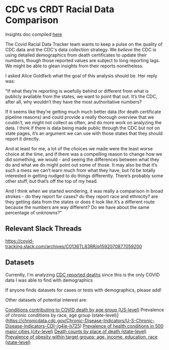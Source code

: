 # CDC vs CRDT Racial Data Comparison

Insights doc compiled [here](https://docs.google.com/document/d/1wFatuW4fUDCJqGub1cb8CD6o72LL7Ct77348Feg8h7w/edit?usp=sharing)

The Covid Racial Data Tracker team wants to keep a pulse on the quality of CDC data and the CDC's data collection strategy. We *believe* the CDC is using detailed demographics from death certificates to update their numbers, though those reported values are subject to long reporting lags. We might be able to glean insights from their reports nonetheless.

I asked Alice Goldfarb what the goal of this analysis should be. Her reply was:

"If what they’re reporting is woefully behind or different from what is publicly available from the states, we want to point that out. It’s the CDC, after all, why wouldn’t they have the most authoritative numbers?

If it seems like they’re getting much much better data (for death certificate pipeline reasons) and could provide a really thorough overview that we couldn’t, we might not collect as often, and do more work on analyzing the data. I think if there is data being made public through the CDC but not on state pages, it’s an argument we can use with those states that they should report it  directly.

And at least for me, a lot of the choices we made were the least worse choice at the time, and if there was a compelling reason to change how we did something, we would - and seeing the differences between what they do and what we do might point out some of those. It may also be that it’s such a mess we can’t learn much from what they have, but I’d be totally interested in getting nudged to do things differently.
There’s probably some other stuff, but that’s off the top of my head.

And I think when we started wondering, it was really a comparison in broad strokes - do they report for cases? do they report race and ethnicity? are they getting data from the states or does it look like it’s a different route because the numbers are way different? Do we have about the same percentage of unknowns?"


## Relevant Slack Threads

https://covid-tracking.slack.com/archives/C0136TL83RR/p1592070877059200


## Datasets

Currently, I'm analyzing [CDC reported deaths](https://data.cdc.gov/NCHS/Deaths-involving-coronavirus-disease-2019-COVID-19/ks3g-spdg) since this is the only COVID data I was able to find with demographics

If anyone finds datasets for cases or tests with demographics, please add!


Other datasets of potential interest are:

[Conditions contributing to COVID death by age group (US-level)](https://data.cdc.gov/NCHS/Conditions-contributing-to-deaths-involving-corona/hk9y-quqm)
Prevalence of chronic conditions by race, age group (state-level)](https://chronicdata.cdc.gov/Chronic-Disease-Indicators/U-S-Chronic-Disease-Indicators-CDI-/g4ie-h725)
[Prevalence of health conditions in 500 major cities (city-level)](https://chronicdata.cdc.gov/500-Cities/500-Cities-Local-Data-for-Better-Health-2019-relea/6vp6-wxuq)
[Death counts by place of death (state-level)](https://data.cdc.gov/NCHS/Provisional-COVID-19-Death-Counts-by-Place-of-Deat/uggs-hy5q)
[Prevalence of obesity within target groups; age, income, education, race (state-level)](https://chronicdata.cdc.gov/Behavioral-Risk-Factors/BRFSS-Table-of-Overweight-and-Obesity-BMI-/fqb7-mgjf)

